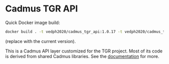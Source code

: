 # Cadmus TGR API

Quick Docker image build:

```bash
docker build . -t vedph2020/cadmus_tgr_api:1.0.17 -t vedph2020/cadmus_tgr_api:latest
```

(replace with the current version).

This is a Cadmus API layer customized for the TGR project. Most of its code is derived from shared Cadmus libraries. See the [documentation](https://github.com/vedph/cadmus_doc/blob/master/api/creating.md) for more.
